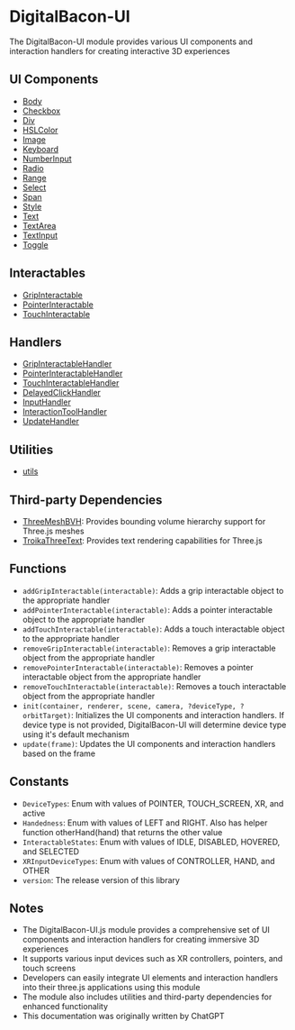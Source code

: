 # DigitalBacon-UI

The DigitalBacon-UI module provides various UI components and interaction handlers for creating interactive 3D experiences

## UI Components

- [Body](/docs/Body.md)
- [Checkbox](/docs/Checkbox.md)
- [Div](/docs/Div.md)
- [HSLColor](/docs/HSLColor.md)
- [Image](/docs/Image.md)
- [Keyboard](/docs/Keyboard.md)
- [NumberInput](/docs/NumberInput.md)
- [Radio](/docs/Radio.md)
- [Range](/docs/Range.md)
- [Select](/docs/Select.md)
- [Span](/docs/Span.md)
- [Style](/docs/Style.md)
- [Text](/docs/Text.md)
- [TextArea](/docs/TextArea.md)
- [TextInput](/docs/TextInput.md)
- [Toggle](/docs/Toggle.md)

## Interactables

- [GripInteractable](/docs/GripInteractable.md)
- [PointerInteractable](/docs/PointerInteractable.md)
- [TouchInteractable](/docs/TouchInteractable.md)

## Handlers

- [GripInteractableHandler](/docs/GripInteractableHandler.md)
- [PointerInteractableHandler](/docs/PointerInteractableHandler.md)
- [TouchInteractableHandler](/docs/TouchInteractableHandler.md)
- [DelayedClickHandler](/docs/DelayedClickHandler.md)
- [InputHandler](/docs/InputHandler.md)
- [InteractionToolHandler](/docs/InteractionToolHandler.md)
- [UpdateHandler](/docs/UpdateHandler.md)

## Utilities

- [utils](/docs/utils.md)

## Third-party Dependencies

- [ThreeMeshBVH](https://github.com/gkjohnson/three-mesh-bvh): Provides bounding volume hierarchy support for Three.js meshes
- [TroikaThreeText](https://github.com/protectwise/troika/tree/main/packages/troika-three-text): Provides text rendering capabilities for Three.js

## Functions

- `addGripInteractable(interactable)`: Adds a grip interactable object to the appropriate handler
- `addPointerInteractable(interactable)`: Adds a pointer interactable object to the appropriate handler
- `addTouchInteractable(interactable)`: Adds a touch interactable object to the appropriate handler
- `removeGripInteractable(interactable)`: Removes a grip interactable object from the appropriate handler
- `removePointerInteractable(interactable)`: Removes a pointer interactable object from the appropriate handler
- `removeTouchInteractable(interactable)`: Removes a touch interactable object from the appropriate handler
- `init(container, renderer, scene, camera, ?deviceType, ?orbitTarget)`: Initializes the UI components and interaction handlers. If device type is not provided, DigitalBacon-UI will determine device type using it's default mechanism
- `update(frame)`: Updates the UI components and interaction handlers based on the frame

## Constants

- `DeviceTypes`: Enum with values of POINTER, TOUCH\_SCREEN, XR, and active
- `Handedness`: Enum with values of LEFT and RIGHT. Also has helper function otherHand(hand) that returns the other value
- `InteractableStates`: Enum with values of IDLE, DISABLED, HOVERED, and SELECTED
- `XRInputDeviceTypes`: Enum with values of CONTROLLER, HAND, and OTHER
- `version`: The release version of this library

## Notes

- The DigitalBacon-UI.js module provides a comprehensive set of UI components and interaction handlers for creating immersive 3D experiences
- It supports various input devices such as XR controllers, pointers, and touch screens
- Developers can easily integrate UI elements and interaction handlers into their three.js applications using this module
- The module also includes utilities and third-party dependencies for enhanced functionality
- This documentation was originally written by ChatGPT
